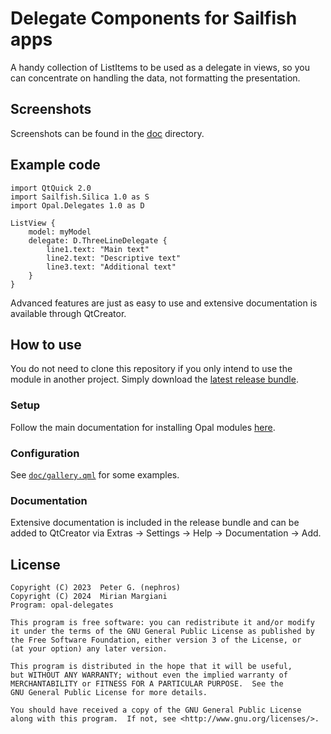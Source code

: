 <!--
SPDX-FileCopyrightText: 2023 Peter G. (nephros)
SPDX-License-Identifier: GFDL-1.3-or-later
-->

# Delegate Components for Sailfish apps

A handy collection of ListItems to be used as a delegate in views, so you can
concentrate on handling the data, not formatting the presentation.

## Screenshots

Screenshots can be found in the [doc](doc/) directory.

## Example code

```{qml}
import QtQuick 2.0
import Sailfish.Silica 1.0 as S
import Opal.Delegates 1.0 as D

ListView {
    model: myModel
    delegate: D.ThreeLineDelegate {
        line1.text: "Main text"
        line2.text: "Descriptive text"
        line3.text: "Additional text"
    }
}
```

Advanced features are just as easy to use and extensive documentation is
available through QtCreator.

## How to use

You do not need to clone this repository if you only intend to use the module in
another project. Simply download the
[latest release bundle](https://github.com/Pretty-SFOS/opal-delegates/releases/latest).

### Setup

Follow the main documentation for installing Opal modules
[here](https://github.com/Pretty-SFOS/opal/blob/main/README.md#using-opal).

### Configuration

See [`doc/gallery.qml`](doc/gallery.qml) for some examples.


### Documentation

Extensive documentation is included in the release bundle and can be added to
QtCreator via Extras → Settings → Help → Documentation → Add.

## License

    Copyright (C) 2023  Peter G. (nephros)
    Copyright (C) 2024  Mirian Margiani
    Program: opal-delegates

    This program is free software: you can redistribute it and/or modify
    it under the terms of the GNU General Public License as published by
    the Free Software Foundation, either version 3 of the License, or
    (at your option) any later version.

    This program is distributed in the hope that it will be useful,
    but WITHOUT ANY WARRANTY; without even the implied warranty of
    MERCHANTABILITY or FITNESS FOR A PARTICULAR PURPOSE.  See the
    GNU General Public License for more details.

    You should have received a copy of the GNU General Public License
    along with this program.  If not, see <http://www.gnu.org/licenses/>.
